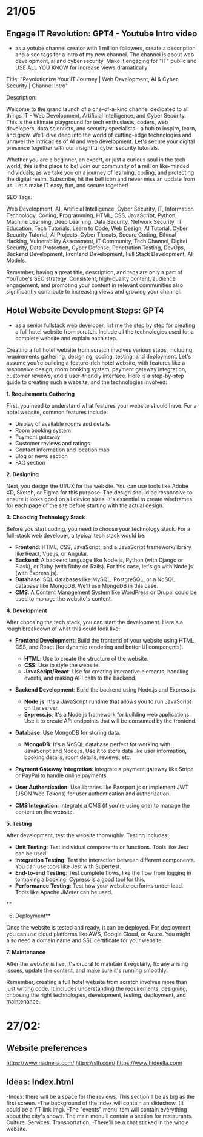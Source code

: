 # 21/05

## Engage IT Revolution: GPT4 - Youtube Intro video

- as a yotube channel creator with 1 million followers, create a description and a seo tags for a intro of my new channel. The channel is about web development, ai and cyber security.  Make it engaging for "IT" public and USE ALL YOU KNOW for increase views dramatically

Title: "Revolutionize Your IT Journey | Web Development, AI & Cyber Security | Channel Intro"

Description:

Welcome to the grand launch of a one-of-a-kind channel dedicated to all things IT - Web Development, Artificial Intelligence, and Cyber Security. This is the ultimate playground for tech enthusiasts, coders, web developers, data scientists, and security specialists - a hub to inspire, learn, and grow. We'll dive deep into the world of cutting-edge technologies and unravel the intricacies of AI and web development. Let's secure your digital presence together with our insightful cyber security tutorials. 

Whether you are a beginner, an expert, or just a curious soul in the tech world, this is the place to be! Join our community of a million like-minded individuals, as we take you on a journey of learning, coding, and protecting the digital realm. Subscribe, hit the bell icon and never miss an update from us. Let's make IT easy, fun, and secure together!

SEO Tags: 

Web Development, AI, Artificial Intelligence, Cyber Security, IT, Information Technology, Coding, Programming, HTML, CSS, JavaScript, Python, Machine Learning, Deep Learning, Data Security, Network Security, IT Education, Tech Tutorials, Learn to Code, Web Design, AI Tutorial, Cyber Security Tutorial, AI Projects, Cyber Threats, Secure Coding, Ethical Hacking, Vulnerability Assessment, IT Community, Tech Channel, Digital Security, Data Protection, Cyber Defense, Penetration Testing, DevOps, Backend Development, Frontend Development, Full Stack Development, AI Models.

Remember, having a great title, description, and tags are only a part of YouTube's SEO strategy. Consistent, high-quality content, audience engagement, and promoting your content in relevant communities also significantly contribute to increasing views and growing your channel.

## Hotel Website Development Steps: GPT4

- as a senior fullstack web developer, list me the step by step for creating a full hotel website from scratch. Include all the technologies used for a complete website and explain each step. 

Creating a full hotel website from scratch involves various steps, including requirements gathering, designing, coding, testing, and deployment. Let's assume you're building a feature-rich hotel website, with features like a responsive design, room booking system, payment gateway integration, customer reviews, and a user-friendly interface. Here is a step-by-step guide to creating such a website, and the technologies involved:

**1. Requirements Gathering**

First, you need to understand what features your website should have. For a hotel website, common features include:

- Display of available rooms and details
- Room booking system
- Payment gateway
- Customer reviews and ratings
- Contact information and location map
- Blog or news section
- FAQ section

**2. Designing**

Next, you design the UI/UX for the website. You can use tools like Adobe XD, Sketch, or Figma for this purpose. The design should be responsive to ensure it looks good on all device sizes. It's essential to create wireframes for each page of the site before starting with the actual design.

**3. Choosing Technology Stack**

Before you start coding, you need to choose your technology stack. For a full-stack web developer, a typical tech stack would be:

- **Frontend**: HTML, CSS, JavaScript, and a JavaScript framework/library like React, Vue.js, or Angular.
- **Backend**: A backend language like Node.js, Python (with Django or Flask), or Ruby (with Ruby on Rails). For this case, let's go with Node.js (with Express.js).
- **Database**: SQL databases like MySQL, PostgreSQL, or a NoSQL database like MongoDB. We'll use MongoDB in this case.
- **CMS**: A Content Management System like WordPress or Drupal could be used to manage the website's content. 

**4. Development**

After choosing the tech stack, you can start the development. Here's a rough breakdown of what this could look like:

- **Frontend Development**: Build the frontend of your website using HTML, CSS, and React (for dynamic rendering and better UI components). 
  - **HTML**: Use to create the structure of the website.
  - **CSS**: Use to style the website.
  - **JavaScript/React**: Use for creating interactive elements, handling events, and making API calls to the backend.

- **Backend Development**: Build the backend using Node.js and Express.js.
  - **Node.js**: It's a JavaScript runtime that allows you to run JavaScript on the server.
  - **Express.js**: It's a Node.js framework for building web applications. Use it to create API endpoints that will be consumed by the frontend.

- **Database**: Use MongoDB for storing data.
  - **MongoDB**: It's a NoSQL database perfect for working with JavaScript and Node.js. Use it to store data like user information, booking details, room details, reviews, etc.

- **Payment Gateway Integration**: Integrate a payment gateway like Stripe or PayPal to handle online payments.

- **User Authentication**: Use libraries like Passport.js or implement JWT (JSON Web Tokens) for user authentication and authorization.

- **CMS Integration**: Integrate a CMS (if you're using one) to manage the content on the website.

**5. Testing**

After development, test the website thoroughly. Testing includes:

- **Unit Testing**: Test individual components or functions. Tools like Jest can be used.
- **Integration Testing**: Test the interaction between different components. You can use tools like Jest with Supertest.
- **End-to-end Testing**: Test complete flows, like the flow from logging in to making a booking. Cypress is a good tool for this.
- **Performance Testing**: Test how your website performs under load. Tools like Apache JMeter can be used.

**

6. Deployment**

Once the website is tested and ready, it can be deployed. For deployment, you can use cloud platforms like AWS, Google Cloud, or Azure. You might also need a domain name and SSL certificate for your website.

**7. Maintenance**

After the website is live, it's crucial to maintain it regularly, fix any arising issues, update the content, and make sure it's running smoothly.

Remember, creating a full hotel website from scratch involves more than just writing code. It includes understanding the requirements, designing, choosing the right technologies, development, testing, deployment, and maintenance.



# 27/02:

## Website preferences

https://www.riadnelia.com/
https://slh.com/
https://www.hideella.com/



## Ideas: Index.html
-Index:  there will be a space for the reviews.
This section'll be as big as the first screen.
-The background of the index will contain an slideshow. (It could  be a YT link img).
-The "events" menu item will contain everything about the city's shows.
The main menu'll contain a section for restaurants. Culture.  Services.
Transportation.
-There'll be a chat sticked in the whole website.



